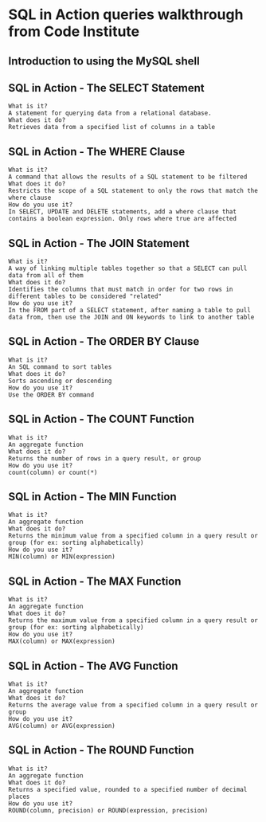 # SQL in Action queries walkthrough from Code Institute

## Introduction to using the MySQL shell
## SQL in Action - The SELECT Statement
    What is it?
    A statement for querying data from a relational database.
    What does it do?
    Retrieves data from a specified list of columns in a table
## SQL in Action - The WHERE Clause
    What is it?
    A command that allows the results of a SQL statement to be filtered
    What does it do?
    Restricts the scope of a SQL statement to only the rows that match the where clause
    How do you use it?
    In SELECT, UPDATE and DELETE statements, add a where clause that contains a boolean expression. Only rows where true are affected
## SQL in Action - The JOIN Statement
    What is it?
    A way of linking multiple tables together so that a SELECT can pull data from all of them
    What does it do?
    Identifies the columns that must match in order for two rows in different tables to be considered "related"
    How do you use it?
    In the FROM part of a SELECT statement, after naming a table to pull data from, then use the JOIN and ON keywords to link to another table
## SQL in Action - The ORDER BY Clause
    What is it?
    An SQL command to sort tables
    What does it do?
    Sorts ascending or descending
    How do you use it?
    Use the ORDER BY command
## SQL in Action - The COUNT Function
    What is it?
    An aggregate function
    What does it do?
    Returns the number of rows in a query result, or group
    How do you use it?
    count(column) or count(*)
## SQL in Action - The MIN Function
    What is it?
    An aggregate function
    What does it do?
    Returns the minimum value from a specified column in a query result or group (for ex: sorting alphabetically)
    How do you use it?
    MIN(column) or MIN(expression)
## SQL in Action - The MAX Function
    What is it?
    An aggregate function
    What does it do?
    Returns the maximum value from a specified column in a query result or group (for ex: sorting alphabetically)
    How do you use it?
    MAX(column) or MAX(expression)
## SQL in Action - The AVG Function
    What is it?
    An aggregate function
    What does it do?
    Returns the average value from a specified column in a query result or group
    How do you use it?
    AVG(column) or AVG(expression)
## SQL in Action - The ROUND Function
    What is it?
    An aggregate function
    What does it do?
    Returns a specified value, rounded to a specified number of decimal places
    How do you use it?
    ROUND(column, precision) or ROUND(expression, precision)